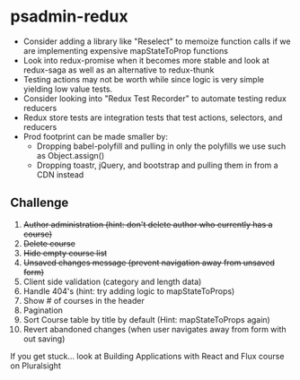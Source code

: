 # psadmin-redux

* Consider adding a library like "Reselect" to memoize function calls if we are implementing expensive mapStateToProp functions
* Look into redux-promise when it becomes more stable and look at redux-saga as well as an alternative to redux-thunk
* Testing actions may not be worth while since logic is very simple yielding low value tests.
* Consider looking into "Redux Test Recorder" to automate testing redux reducers
* Redux store tests are integration tests that test actions, selectors, and reducers 
* Prod footprint can be made smaller by: 
  * Dropping babel-polyfill and pulling in only the polyfills we use such as Object.assign()
  * Dropping toastr, jQuery, and bootstrap and pulling them in from a CDN instead

## Challenge
1. ~~Author administration (hint: don't delete author who currently has a course)~~
2. ~~Delete course~~
3. ~~Hide empty course list~~
4. ~~Unsaved changes message (prevent navigation away from unsaved form)~~
5. Client side validation (category and length data)
6. Handle 404's (hint: try adding logic to mapStateToProps)
7. Show # of courses in the header
8. Pagination
9. Sort Course table by title by default (Hint: mapStateToProps again)
10. Revert abandoned changes (when user navigates away from form with out saving)
 
 If you get stuck... look at Building Applications with React and Flux course on Pluralsight
